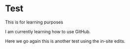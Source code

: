 # Test
This is for learning purposes

I am currently learning how to use GitHub.


Here we go again this is another test using the in-site edits.
